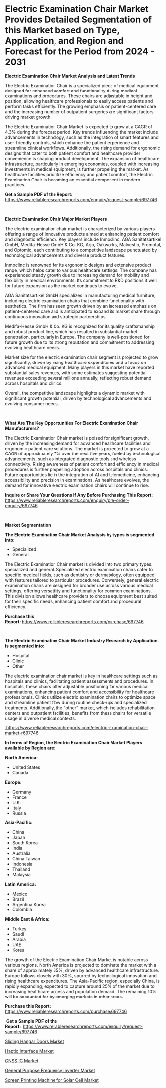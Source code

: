 <p><h1>Electric Examination Chair Market Provides Detailed Segmentation of this Market based on Type, Application, and Region and Forecast for the Period from 2024 - 2031</h1></p><p><strong>Electric Examination Chair Market Analysis and Latest Trends</strong></p>
<p><p>The Electric Examination Chair is a specialized piece of medical equipment designed for enhanced comfort and functionality during medical examinations and procedures. These chairs are adjustable in height and position, allowing healthcare professionals to easily access patients and perform tasks efficiently. The growing emphasis on patient-centered care and the increasing number of outpatient surgeries are significant factors driving market growth.</p><p>The Electric Examination Chair Market is expected to grow at a CAGR of 4.3% during the forecast period. Key trends influencing the market include advancements in technology, such as the integration of smart features and user-friendly controls, which enhance the patient experience and streamline clinical workflows. Additionally, the rising demand for ergonomic designs that cater to both patient comfort and healthcare provider convenience is shaping product development. The expansion of healthcare infrastructure, particularly in emerging economies, coupled with increasing investments in medical equipment, is further propelling the market. As healthcare facilities prioritize efficiency and patient comfort, the Electric Examination Chair is becoming an essential component in modern practices.</p></p>
<p><strong>Get a Sample PDF of the Report:&nbsp;</strong> <a href="https://www.reliableresearchreports.com/enquiry/request-sample/697746?utm_campaign=6&utm_medium=2&utm_source=Github&utm_content=ia&utm_term=29092024&utm_id=electric-examination-chair">https://www.reliableresearchreports.com/enquiry/request-sample/697746</a></p>
<p>&nbsp;</p>
<p><strong>Electric Examination Chair Major Market Players</strong></p>
<p><p>The electric examination chair market is characterized by various players offering a range of innovative products aimed at enhancing patient comfort and diagnostic efficiency. Key players include Inmoclinc, AGA Sanitatsartikel GmbH, Medifa-Hesse GmbH & Co. KG, Arjo, Oakworks, Malvestio, Promotal, and Optomic, each contributing to a competitive landscape punctuated by technological advancements and diverse product features.</p><p>Inmoclinc is renowned for its ergonomic designs and extensive product range, which helps cater to various healthcare settings. The company has experienced steady growth due to increasing demand for mobility and flexibility in medical environments. Its commitment to R&D positions it well for future expansion as the market continues to evolve.</p><p>AGA Sanitatsartikel GmbH specializes in manufacturing medical furniture, including electric examination chairs that combine functionality with aesthetics. The firm has seen growth driven by an increased emphasis on patient-centered care and is anticipated to expand its market share through continuous innovation and strategic partnerships.</p><p>Medifa-Hesse GmbH & Co. KG is recognized for its quality craftsmanship and robust product line, which has resulted in substantial market penetration, particularly in Europe. The company is well-positioned for future growth due to its strong reputation and commitment to addressing evolving healthcare needs.</p><p>Market size for the electric examination chair segment is projected to grow significantly, driven by rising healthcare expenditures and a focus on advanced medical equipment. Many players in this market have reported substantial sales revenues, with some estimates suggesting potential revenues exceeding several millions annually, reflecting robust demand across hospitals and clinics.</p><p>Overall, the competitive landscape highlights a dynamic market with significant growth potential, driven by technological advancements and evolving consumer needs.</p></p>
<p>&nbsp;</p>
<p><strong>What Are The Key Opportunities For Electric Examination Chair Manufacturers?</strong></p>
<p><p>The Electric Examination Chair market is poised for significant growth, driven by the increasing demand for advanced healthcare facilities and ergonomic patient care solutions. The market is projected to grow at a CAGR of approximately 7% over the next five years, fueled by technological advancements, such as integrated diagnostic tools and wireless connectivity. Rising awareness of patient comfort and efficiency in medical procedures is further propelling adoption across hospitals and clinics. Future opportunities lie in the integration of AI and telemedicine, enhancing accessibility and precision in examinations. As healthcare evolves, the demand for innovative electric examination chairs will continue to rise.</p></p>
<p><strong>Inquire or Share Your Questions If Any Before Purchasing This Report:</strong> <a href="https://www.reliableresearchreports.com/enquiry/pre-order-enquiry/697746?utm_campaign=6&utm_medium=2&utm_source=Github&utm_content=ia&utm_term=29092024&utm_id=electric-examination-chair">https://www.reliableresearchreports.com/enquiry/pre-order-enquiry/697746</a></p>
<p>&nbsp;</p>
<p><strong>Market Segmentation</strong></p>
<p><strong>The Electric Examination Chair Market Analysis by types is segmented into:</strong></p>
<p><ul><li>Specialized</li><li>General</li></ul></p>
<p><p>The Electric Examination Chair market is divided into two primary types: specialized and general. Specialized electric examination chairs cater to specific medical fields, such as dentistry or dermatology, often equipped with features tailored to particular procedures. Conversely, general electric examination chairs are designed for broader use across various medical settings, offering versatility and functionality for common examinations. This division allows healthcare providers to choose equipment best suited for their specific needs, enhancing patient comfort and procedural efficiency.</p></p>
<p><strong>Purchase this Report:&nbsp;</strong><a href="https://www.reliableresearchreports.com/purchase/697746?utm_campaign=6&utm_medium=2&utm_source=Github&utm_content=ia&utm_term=29092024&utm_id=electric-examination-chair">https://www.reliableresearchreports.com/purchase/697746</a></p>
<p>&nbsp;</p>
<p><strong>The Electric Examination Chair Market Industry Research by Application is segmented into:</strong></p>
<p><ul><li>Hospital</li><li>Clinic</li><li>Other</li></ul></p>
<p><p>The electric examination chair market is key in healthcare settings such as hospitals and clinics, facilitating patient assessments and procedures. In hospitals, these chairs offer adjustable positioning for various medical examinations, enhancing patient comfort and accessibility for healthcare professionals. Clinics utilize electric examination chairs to optimize space and streamline patient flow during routine check-ups and specialized treatments. Additionally, the "other" market, which includes rehabilitation centers and outpatient facilities, benefits from these chairs for versatile usage in diverse medical contexts.</p></p>
<p><a href="https://www.reliableresearchreports.com/electric-examination-chair-market-r697746?utm_campaign=6&utm_medium=2&utm_source=Github&utm_content=ia&utm_term=29092024&utm_id=electric-examination-chair">&nbsp;https://www.reliableresearchreports.com/electric-examination-chair-market-r697746</a></p>
<p><strong>In terms of Region, the Electric Examination Chair Market Players available by Region are:</strong></p>
<p>
    <p> <strong> North America: </strong>
        <ul>
            <li>United States</li>
            <li>Canada</li>
        </ul>
        </p> 
    <p> <strong> Europe: </strong>
        <ul>
            <li>Germany</li>
            <li>France</li>
            <li>U.K.</li>
            <li>Italy</li>
            <li>Russia</li>
        </ul>
        </p> 
    <p> <strong> Asia-Pacific: </strong>
        <ul>
            <li>China</li>
            <li>Japan</li>
            <li>South Korea</li>
            <li>India</li>
            <li>Australia</li>
            <li>China Taiwan</li>
            <li>Indonesia</li>
            <li>Thailand</li>
            <li>Malaysia</li>
        </ul>
        </p> 
    <p> <strong> Latin America: </strong>
        <ul>
            <li>Mexico</li>
            <li>Brazil</li>
            <li>Argentina Korea</li>
            <li>Colombia</li>
        </ul>
        </p> 
    <p> <strong> Middle East & Africa: </strong>
        <ul>
            <li>Turkey</li>
            <li>Saudi</li>
            <li>Arabia</li>
            <li>UAE</li>
            <li>Korea</li>
        </ul>
    </p>
    </p>
<p><p>The growth of the Electric Examination Chair Market is notable across various regions. North America is projected to dominate the market with a share of approximately 35%, driven by advanced healthcare infrastructure. Europe follows closely with 30%, spurred by technological innovation and rising healthcare expenditures. The Asia-Pacific region, especially China, is rapidly expanding, expected to capture around 25% of the market due to increasing healthcare access and population demand. The remaining 10% will be accounted for by emerging markets in other areas.</p></p>
<p><strong>Purchase this Report: </strong><a href="https://www.reliableresearchreports.com/purchase/697746?utm_campaign=6&utm_medium=2&utm_source=Github&utm_content=ia&utm_term=29092024&utm_id=electric-examination-chair">https://www.reliableresearchreports.com/purchase/697746</a></p>
<p>&nbsp;<strong>Get a Sample PDF of the Report:&nbsp;&nbsp;</strong><a href="https://www.reliableresearchreports.com/enquiry/request-sample/697746?utm_campaign=6&utm_medium=2&utm_source=Github&utm_content=ia&utm_term=29092024&utm_id=electric-examination-chair">https://www.reliableresearchreports.com/enquiry/request-sample/697746</a></p>
<p><strong></strong></p>
<p><p><a href="https://www.linkedin.com/pulse/sliding-hangar-doors-market-size-growth-trends-industry-analysis-1pq7c?utm_campaign=6&utm_medium=2&utm_source=Github&utm_content=ia&utm_term=29092024&utm_id=electric-examination-chair">Sliding Hangar Doors Market</a></p><p><a href="https://issuu.com/reportprime-2/docs/haptic-interface-market-size-2030.p_d73aebebc2d773?utm_campaign=6&utm_medium=2&utm_source=Github&utm_content=ia&utm_term=29092024&utm_id=electric-examination-chair">Haptic Interface Market</a></p><p><a href="https://issuu.com/reportprime-2/docs/gnss-ic-market-size-2030.pptx_ac67d230197c5e?utm_campaign=6&utm_medium=2&utm_source=Github&utm_content=ia&utm_term=29092024&utm_id=electric-examination-chair">GNSS IC Market</a></p><p><a href="https://github.com/NargisHussain75/Market-Research-Report-List-1/blob/main/general-purpose-frequency-inverter-market.md?utm_campaign=6&utm_medium=2&utm_source=Github&utm_content=ia&utm_term=29092024&utm_id=electric-examination-chair">General Purpose Frequency Inverter Market</a></p><p><a href="https://github.com/AnnDiaz698/Market-Research-Report-List-1/blob/main/screen-printing-machine-for-solar-cell-market.md?utm_campaign=6&utm_medium=2&utm_source=Github&utm_content=ia&utm_term=29092024&utm_id=electric-examination-chair">Screen Printing Machine for Solar Cell Market</a></p></p>